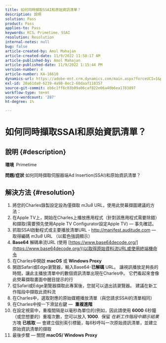 ```yaml
---
title: 如何同時擷取SSAI和原始資訊清單？
description: 說明
solution: Pass
product: Pass
applies-to: Pass
keywords: KCS、Primetime、SSAI
resolution: Resolution
internal-notes: null
bug: false
article-created-by: Amol Mahajan
article-created-date: 11/9/2022 11:58:17 AM
article-published-by: Amol Mahajan
article-published-date: 11/9/2022 1:15:44 PM
version-number: 4
article-number: KA-16610
dynamics-url: https://adobe-ent.crm.dynamics.com/main.aspx?forceUCI=1&pagetype=entityrecord&etn=knowledgearticle&id=0a56cac8-2560-ed11-9561-6045bd006268
exl-id: 20a61da0-6239-4a98-8ec2-60daaf110357
source-git-commit: eb6c1ff6c03b09a06caf822e06a40b6ea1783897
workflow-type: tm+mt
source-wordcount: '287'
ht-degree: 1%

---
```


# 如何同時擷取SSAI和原始資訊清單？

## 說明 {#description}

<b>環境 </b>
Primetime


<b>問題/症狀</b>
如何同時擷取伺服器端Ad Insertion(SSAI)和原始資訊清單？


## 解決方法 {#resolution}


1. 將您的Charles錄製設定設為僅擷取 *m3u8* URL，使用此熒幕擷圖建議的方法：
2. 在Apple TV上，開始在Charles上播放應用程式（針對該應用程式需要除錯）和擷取(需要預先使用Apple TV Configurator設定Apple TV) — 事先確認。
3. 抓取SSAI啟動程式或主要播放清單URL - http://manifest.auditude.com — 取得編碼 *m3u8* URL （以藍色強調顯示）
4. <b>Base64</b> 解碼串流URL (使用 [https://www.base64decode.org/](https://www.base64decode.org/))以取得原始資料流URL或使用終端機命令
5. 在Charles中開啟 <b>macOS</b> 或 <b>Windows Proxy</b>
6. 開啟Safari或Edge瀏覽器，輸入Base64-<b>已解碼</b> URL。 讓視訊播放足夠長的時間，讓此主播放清單中的數個資訊清單出現在Charles中。 它們看起來會像此熒幕擷取畫面中醒目提示的行
7. 從Safari或Edge瀏覽器擷取此專案後，您就可以退出該瀏覽器。 建議在新工作階段中擷取此資料流
8. 在Charles中，選取對應的原始媒體播放清單（與您請求SSAI的清單相同）
9. 在Charles中按一下滑鼠右鍵 —  <b>重複進階</b>
10. 在設定視窗中，重複間隔是以毫秒為單位的(例如，因此請使用 <b>6000</b> 6秒鐘（或您想要的）重複次數，您可以放入 <b>1000</b>.  保留 *在新工作階段中顯示結果* 方塊 <b>已核取</b>  — 會建立個別索引標籤，每6秒呼叫一次原始資訊清單，並建立原始資訊清單的擷取
11. 最後步驟 — 關閉 <b>macOS/ Windows Proxy</b>
